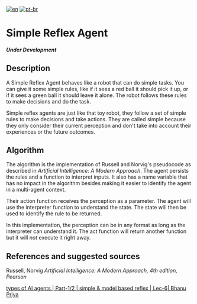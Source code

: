 [![en](https://img.shields.io/badge/lang-en-red.svg)](https://github.com/LeandroTeixeira/learning-AI/tree/main/Simple_Reflex_Agents/README.md)
[![pt-br](https://img.shields.io/badge/lang-pt--br-green.svg)](https://github.com/LeandroTeixeira/learning-AI/tree/main/Simple_Reflex_Agents/README.pt-br.md)

# Simple Reflex Agent

#### _Under Development_

## Description

A Simple Reflex Agent behaves like a robot that can do simple tasks. You can give it some simple rules, like if it sees
a red ball it should pick it up, or if it sees a green
ball it should leave it alone. The robot follows these rules to make decisions and do the task.

Simple reflex agents are just like that toy robot, they follow a set of simple rules to make decisions and take
actions. They are called simple because they only consider their current perception and don't take into account their
experiences or the future outcomes.

## Algorithm

The algorithm is the implementation of Russell and Norvig's pseudocode as described in _Artificial Intelligence: A
Modern Approach_.
The agent persists the rules and a function to interpret inputs. It also has a name variable that has no impact in the
algorithm besides making it easier to identify the agent in a multi-agent context.

Their action function receives the perception as a parameter. The agent will use the interpreter function to understand
the state.
The state will then be used to identify the rule to be returned.

In this implementation, the perception can be in any format as long as the interpreter can understand it. The act
function will return another function but it will _not_ execute it right away.

## References and suggested sources

Russell, Norvig _Artificial Intelligence: A Modern Approach, 4th edition, Pearson_

[types of AI agents | Part-1/2 | simple & model based reflex | Lec-6| Bhanu Priya](https://www.youtube.com/watch?v=rWh9cK0ycuw)

